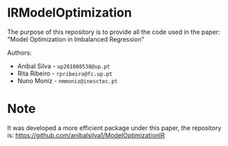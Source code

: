 # IRModelOptimization

The purpose of this repository is to provide all the code used in the paper: "Model Optimization in Imbalanced Regression"

Authors:

- Aníbal Silva - `up201008538@up.pt`
- Rita Ribeiro - `rpribeiro@fc.up.pt`
- Nuno Moniz - `nmmoniz@inesctec.pt`


# Note

It was developed a more efficient package under this paper, the repository is: https://github.com/anibalsilva1/ModelOptimizationIR

